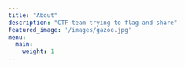 ```yaml
---
title: "About"
description: "CTF team trying to flag and share"
featured_image: '/images/gazoo.jpg'
menu:
  main:
    weight: 1
---
```

